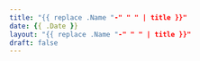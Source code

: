 ```yaml
---
title: "{{ replace .Name "-" " " | title }}"
date: {{ .Date }}
layout: "{{ replace .Name "-" " " | title }}"
draft: false
---
```


